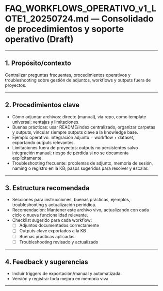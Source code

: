 # FAQ_WORKFLOWS_OPERATIVO_v1_LOTE1_20250724.md — Consolidado de procedimientos y soporte operativo (Draft)

---

## 1. Propósito/contexto
Centralizar preguntas frecuentes, procedimientos operativos y troubleshooting sobre gestión de adjuntos, workflows y outputs fuera de proyectos.

---

## 2. Procedimientos clave
- Cómo adjuntar archivos: directo (manual), vía repo, como template universal; ventajas y limitaciones.
- Buenas prácticas: usar README/index centralizado, organizar carpetas y outputs, vincular siempre outputs clave a la knowledge base.
- Ejemplo operativo: integración adjunto + workflow + dataset, exportando outputs relevantes.
- Limitaciones fuera de proyectos: outputs no persistentes salvo integración manual; riesgo de pérdida si no se documenta explícitamente.
- Troubleshooting frecuente: problemas de adjunto, memoria de sesión, naming o registro en la KB; pasos sugeridos para resolver y escalar.

---

## 3. Estructura recomendada
- Secciones para instrucciones, buenas prácticas, ejemplos, troubleshooting y actualización periódica.
- Recomendación: Mantener este archivo vivo, actualizando con cada ciclo o nueva funcionalidad relevante.
- Checklist sugerido para cada workflow:
  - [ ] Adjuntos documentados correctamente
  - [ ] Outputs clave exportados a la KB
  - [ ] Buenas prácticas aplicadas
  - [ ] Troubleshooting revisado y actualizado

---

## 4. Feedback y sugerencias
- Incluir triggers de exportación/manual y automatizada.
- Versión y registrar toda mejora en memoria viva.

---

